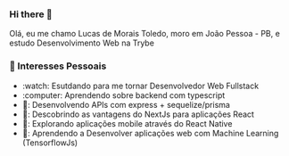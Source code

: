 ### Hi there 👋
Olá, eu me chamo Lucas de Morais Toledo, moro em João Pessoa - PB, e estudo Desenvolvimento Web na Trybe

### 🔭 Interesses Pessoais

<ul>
  <li>:watch: Esutdando para me tornar Desenvolvedor Web Fullstack </li> 
  <li> :computer: Aprendendo sobre backend com typescript </li>
  <li> 📆: Desenvolvendo APIs com express + sequelize/prisma </li>
  <li> 🍰: Descobrindo as vantagens do NextJs para aplicações React </li>
  <li> 📱: Explorando aplicações mobile através do React Native </li>
  <li> 🤖: Aprendendo a Desenvolver aplicações web com Machine Learning (TensorflowJs) </li>
</ul>








<!--
**lucas-morais/lucas-morais** is a ✨ _special_ ✨ repository because its `README.md` (this file) appears on your GitHub profile.

Here are some ideas to get you started:

- 🔭 I’m currently working on ...
- 🌱 I’m currently learning ...
- 👯 I’m looking to collaborate on ...
- 🤔 I’m looking for help with ...
- 💬 Ask me about ...
- 📫 How to reach me: ...
- 😄 Pronouns: ...
- ⚡ Fun fact: ...
-->
